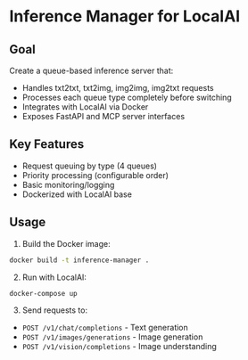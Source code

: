 # Inference Manager for LocalAI

## Goal
Create a queue-based inference server that:
- Handles txt2txt, txt2img, img2img, img2txt requests
- Processes each queue type completely before switching
- Integrates with LocalAI via Docker
- Exposes FastAPI and MCP server interfaces

## Key Features
- Request queuing by type (4 queues)
- Priority processing (configurable order)
- Basic monitoring/logging
- Dockerized with LocalAI base

## Usage
1. Build the Docker image:
```bash
docker build -t inference-manager .
```

2. Run with LocalAI:
```bash
docker-compose up
```

3. Send requests to:
- `POST /v1/chat/completions` - Text generation
- `POST /v1/images/generations` - Image generation
- `POST /v1/vision/completions` - Image understanding